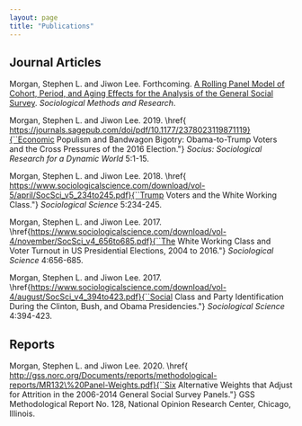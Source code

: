 ```yaml
---
layout: page
title: "Publications"
---
```


## Journal Articles

Morgan, Stephen L. and Jiwon Lee. Forthcoming. [A Rolling Panel Model of Cohort, Period, and Aging Effects for the Analysis of the General Social Survey](https://journals.sagepub.com/doi/abs/10.1177/00491241211043135). *Sociological Methods and Research*. 

Morgan, Stephen L. and  Jiwon Lee. 2019. \href{ https://journals.sagepub.com/doi/pdf/10.1177/2378023119871119}{``Economic Populism and Bandwagon Bigotry: Obama-to-Trump Voters and the Cross Pressures of the 2016 Election."} *Socius: Sociological Research for a Dynamic World* 5:1-15.

Morgan, Stephen L. and  Jiwon Lee. 2018.  \href{ https://www.sociologicalscience.com/download/vol-5/april/SocSci_v5_234to245.pdf}{``Trump Voters and the White Working Class."} *Sociological Science* 5:234-245.

Morgan, Stephen L. and  Jiwon Lee. 2017.   \href{https://www.sociologicalscience.com/download/vol-4/november/SocSci_v4_656to685.pdf}{``The White Working Class and Voter Turnout in US Presidential Elections, 2004 to 2016."}  *Sociological Science* 4:656-685.

Morgan, Stephen L. and  Jiwon Lee. 2017. \href{https://www.sociologicalscience.com/download/vol-4/august/SocSci_v4_394to423.pdf}{``Social Class and Party Identification During the Clinton, Bush, and Obama Presidencies."}  *Sociological Science* 4:394-423.

## Reports

Morgan, Stephen L. and Jiwon Lee. 2020. \href{ http://gss.norc.org/Documents/reports/methodological-reports/MR132\%20Panel-Weights.pdf}{``Six Alternative Weights that Adjust for Attrition in the 2006-2014 General Social Survey Panels."} GSS Methodological Report No. 128, National Opinion Research Center, Chicago, Illinois. 

